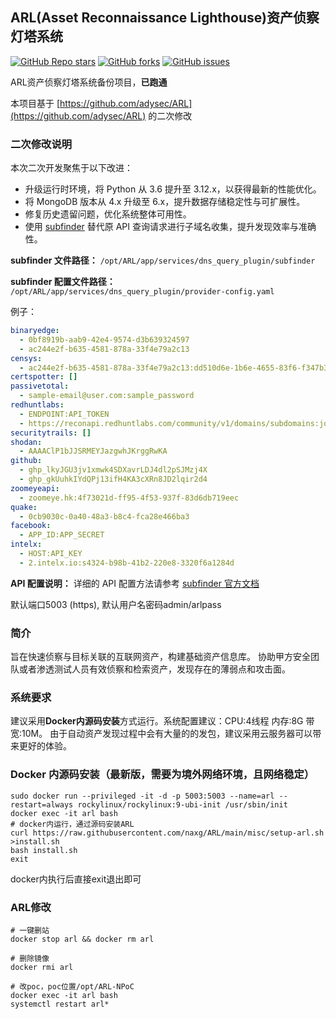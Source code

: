 ## ARL(Asset Reconnaissance Lighthouse)资产侦察灯塔系统
<a href="https://github.com/adysec/ARL/stargazers"><img alt="GitHub Repo stars" src="https://img.shields.io/github/stars/adysec/ARL?color=yellow&logo=riseup&logoColor=yellow&style=flat-square"></a>
<a href="https://github.com/adysec/ARL/network/members"><img alt="GitHub forks" src="https://img.shields.io/github/forks/adysec/ARL?color=orange&style=flat-square"></a>
<a href="https://github.com/adysec/ARL/issues"><img alt="GitHub issues" src="https://img.shields.io/github/issues/adysec/ARL?color=red&style=flat-square"></a>

ARL资产侦察灯塔系统备份项目，**已跑通**

本项目基于 [https://github.com/adysec/ARL](https://github.com/adysec/ARL) 的二次修改

### 二次修改说明

本次二次开发聚焦于以下改进：
- 升级运行时环境，将 Python 从 3.6 提升至 3.12.x，以获得最新的性能优化。
- 将 MongoDB 版本从 4.x 升级至 6.x，提升数据存储稳定性与可扩展性。
- 修复历史遗留问题，优化系统整体可用性。
- 使用 [subfinder](https://github.com/projectdiscovery/subfinder) 替代原 API 查询请求进行子域名收集，提升发现效率与准确性。

**subfinder 文件路径：** `/opt/ARL/app/services/dns_query_plugin/subfinder`

**subfinder 配置文件路径：** `/opt/ARL/app/services/dns_query_plugin/provider-config.yaml`

例子：
```yaml
binaryedge:
  - 0bf8919b-aab9-42e4-9574-d3b639324597
  - ac244e2f-b635-4581-878a-33f4e79a2c13
censys:
  - ac244e2f-b635-4581-878a-33f4e79a2c13:dd510d6e-1b6e-4655-83f6-f347b363def9
certspotter: []
passivetotal:
  - sample-email@user.com:sample_password
redhuntlabs:
  - ENDPOINT:API_TOKEN
  - https://reconapi.redhuntlabs.com/community/v1/domains/subdomains:joEPzJJp2AuOCw7teAj63HYrPGnsxuPQ
securitytrails: []
shodan:
  - AAAAClP1bJJSRMEYJazgwhJKrggRwKA
github:
  - ghp_lkyJGU3jv1xmwk4SDXavrLDJ4dl2pSJMzj4X
  - ghp_gkUuhkIYdQPj13ifH4KA3cXRn8JD2lqir2d4
zoomeyeapi:
  - zoomeye.hk:4f73021d-ff95-4f53-937f-83d6db719eec
quake:
  - 0cb9030c-0a40-48a3-b8c4-fca28e466ba3
facebook:
  - APP_ID:APP_SECRET
intelx:
  - HOST:API_KEY
  - 2.intelx.io:s4324-b98b-41b2-220e8-3320f6a1284d
```

**API 配置说明：** 详细的 API 配置方法请参考 [subfinder 官方文档](https://docs.projectdiscovery.io/opensource/subfinder/install#post-install-configuration)

默认端口5003 (https), 默认用户名密码admin/arlpass 


### 简介
旨在快速侦察与目标关联的互联网资产，构建基础资产信息库。
协助甲方安全团队或者渗透测试人员有效侦察和检索资产，发现存在的薄弱点和攻击面。

### 系统要求

建议采用**Docker内源码安装**方式运行。系统配置建议：CPU:4线程 内存:8G 带宽:10M。
由于自动资产发现过程中会有大量的的发包，建议采用云服务器可以带来更好的体验。

### Docker 内源码安装（最新版，需要为境外网络环境，且网络稳定）

```bass
sudo docker run --privileged -it -d -p 5003:5003 --name=arl --restart=always rockylinux/rockylinux:9-ubi-init /usr/sbin/init
docker exec -it arl bash
# docker内运行，通过源码安装ARL
curl https://raw.githubusercontent.com/naxg/ARL/main/misc/setup-arl.sh >install.sh
bash install.sh
exit
```

docker内执行后直接exit退出即可

### ARL修改

```
# 一键删站
docker stop arl && docker rm arl

# 删除镜像
docker rmi arl

# 改poc，poc位置/opt/ARL-NPoC
docker exec -it arl bash
systemctl restart arl*
```
 
